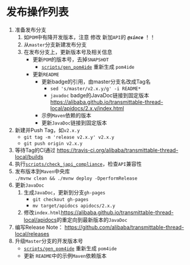 发布操作列表
===============================

1. 准备发布分支
    1. 如`POM`中有降开发版本，注意 修改 新加`API`的 **_`@since`_** ！！
    2. 从`master`分支新建发布分支
    3. 在发布分支上，更新版本号及相关信息
        - 更新`POM`的版本号，去掉`SNAPSHOT`
            - [`scripts/gen_pom4ide`](../scripts/gen_pom4ide) 重新生成 `pom4ide`
        - 更新`README`
            - 更新badge的引用，由master分支名改成Tag名  
                - `sed 's/master/v2.x.y/g' -i README*`
                - `javadoc` badge的JavaDoc链接到固定版本  
                    https://alibaba.github.io/transmittable-thread-local/apidocs/2.x.y/index.html
            - 示例`Maven`依赖的版本
            - 更新`JavaDoc`链接到固定版本
2. 新建并Push Tag，如`v2.x.y`  
    - `git tag -m 'release v2.x.y' v2.x.y`
    - `git push origin v2.x.y`
3. 等待Tag的CI通过 <https://travis-ci.org/alibaba/transmittable-thread-local/builds>
4. 执行[`scripts/check_japi_compliance`](../scripts/check_japi_compliance)，检查`API`兼容性
5. 发布版本到`Maven`中央库  
    `./mvnw clean && ./mvnw deploy -DperformRelease`
6. 更新`JavaDoc`
    1. 生成`JavaDoc`，更新到分支`gh-pages`
        - `git checkout gh-pages`
        - `mv target/apidocs apidocs/2.x.y`
    2. 修改`index.html`<https://alibaba.github.io/transmittable-thread-local/apidocs>的重定向到最新版本的`JavaDoc`
7. 编写Release Note： <https://github.com/alibaba/transmittable-thread-local/releases>
8. 升级`Master`分支的开发版本号
    - [`scripts/gen_pom4ide`](../scripts/gen_pom4ide) 重新生成 `pom4ide`
    - 更新 `README`中的示例`Maven`依赖版本
